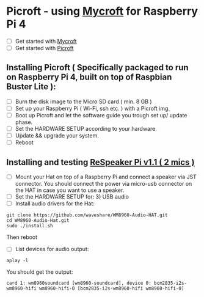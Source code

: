 # Picroft - using [Mycroft](https://mycroft.ai/) for Raspberry Pi 4 

- [ ] Get started with [Mycroft](https://mycroft.ai/get-started/)
- [ ] Get started with [Picroft](https://mycroft-ai.gitbook.io/docs/using-mycroft-ai/get-mycroft/picroft#getting-started-with-picroft)

## Installing Picroft ( Specifically packaged to run on Raspberry Pi 4, built on top of Raspbian Buster Lite ):

- [ ] Burn the disk image to the Micro SD card ( min. 8 GB )
- [ ] Set up your Raspberry Pi ( Wi-Fi, ssh etc. ) with a Picroft img.
- [ ] Boot up Picroft and let the software guide you trough set up/ update phase.
- [ ] Set the HARDWARE SETUP according to your hardware.
- [ ] Update && upgrade your system.
- [ ] Reboot

## Installing and testing [ReSpeaker Pi v1.1 ( 2 mics )](https://wiki.seeedstudio.com/ReSpeaker_2_Mics_Pi_HAT/)

- [ ] Mount your Hat on top of a Raspberry Pi and connect a speaker via JST connector.
      You should connect the power via micro-usb connector on the HAT in case you want to use a speaker.
- [ ] Set the HARDWARE SETUP for:
      3) USB audio
- [ ] Install audio drivers for the Hat:

```
git clone https://github.com/waveshare/WM8960-Audio-HAT.git
cd WM8960-Audio-Hat.git
sudo ./install.sh
```
Then reboot

- [ ] List devices for audio output:

```
aplay -l
```
    
You should get the output:

```
card 1: wm8960soundcard [wm8960-soundcard], device 0: bcm2835-i2s-wm8960-hifi wm8960-hifi-0 [bcm2835-i2s-wm8960-hifi wm8960-hifi-0]
```